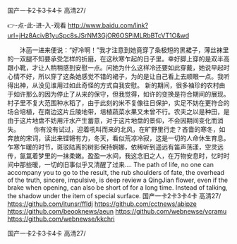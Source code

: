 
国产一卡2卡3卡4卡 高清27/




👉-点-此-进-入-观看  http://www.baidu.com/link?url=jHz8AcivB1yuSpc8sJSrNM3GjOR6OSPiMLRbBTcVT1O&wd




　　沐菡一进来便说：“好冷啊！”我才注意到她竟穿了条极短的黑裙子，薄丝袜里的一双腿不知要承受怎样的折磨，在这秋寒乍起的日子里。幸好脚上穿的是双半高跟小靴，才让人稍稍感到安慰一点。问她为什么这样冷还要如此穿戴，她说早起时心情不好，所以穿了这条她感觉不错的裙子，为的是让自己看上去顺眼一点。我听得出神，从没见谁用过如此奇怪的方式自我安慰。
新的期间，很多袖珍的农村由于如许那么的因为停止了从来的保守，但我觉得，如许的变换是符合期间的展现。村子里不复大范围种水稻了，由于此刻的米不复像往日保护，实足不妨在更符合的场合培植，在南边这片丘陵地带，培植蔬菜水果又未曾不行。农夫之以是种田，是由于这片地盘不妨用汗水产生蓄意，对于这片地盘的景仰，不会因期间变化而消失。
　　你有没有试过，迎着吼叫而来的北风，在旷野里行走？吝啬的寒冬，如奔放的宋词，读出来铿锵有力，冬天，看似荒凉冷寂，这是一切的人命休生育息。乍寒乍暖的时节，斑驳陆离的树影保持婀娜，依稀听到遥远有笛声荡漾，空灵远传，氤氲着梦里的一抹柔嫩。盈盈一水间，我这念旧之人，在万物安息时，忆时时间中那些暖，一切的旧事似乎又清醒了过来....
The path of life, no one can accompany you to go to the result, the rub shoulders of fate, the overhead of the truth, sincere, impulsive, is deep review a QingJian flower, even if the brake when opening, can also be short of for a long time.
Instead of talking, the shadow under the item of special surface.
国产一卡2卡3卡4卡 高清27/ https://github.com/itunsr/ffldj
https://github.com/cctnews/abipze
https://github.com/beooknews/aeun
https://github.com/webnewse/ycramu
https://github.com/webnewse/kkchri





国产一卡2卡3卡4卡 高清27/
